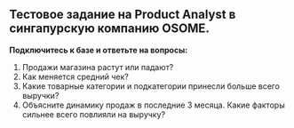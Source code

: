## Тестовое задание на Product Analyst в сингапурскую компанию OSOME.

**Подключитесь к базе и ответьте на вопросы:**
1. Продажи магазина растут или падают?
2. Как меняется средний чек?
3. Какие товарные категории и подкатегории принесли больше всего выручки?
4. Объясните динамику продаж в последние 3 месяца. Какие факторы сильнее всего повлияли на выручку?
